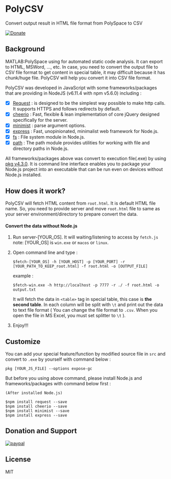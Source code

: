 # PolyCSV
Convert output result in HTML file format from PolySpace to CSV

[![Donate](https://img.shields.io/badge/Donate-PayPal-green.svg)](https://www.paypal.com/cgi-bin/webscr?cmd=_s-xclick&hosted_button_id=A8YE92K9QM7NA)

## Background
MATLAB:PolySpace using for automated static code analysis. It can export to HTML, MSWord, ..., etc. In case, you need to convert the output file to CSV file format to get content in special table, it may difficult because it has chunk/huge file. PolyCSV will help you convert it into CSV file format.

PolyCSV was developed in JavaScript with some frameworks/packages that are providing in NodeJS (v6.11.4 with npm v5.6.0) including :
- [x] [Request](https://github.com/request/request) : is designed to be the simplest way possible to make http calls. It supports HTTPS and follows redirects by default.
- [x] [cheerio](https://github.com/cheeriojs/cheerio) : Fast, flexible & lean implementation of core jQuery designed specifically for the server.
- [x] [minimist](https://github.com/substack/minimist) : parse argument options.
- [x] [express](https://expressjs.com/) : Fast, unopinionated, minimalist web framework for Node.js.
- [x] [fs](https://nodejs.org/api/fs.html) : File system module in Node.js.
- [x] [path](https://nodejs.org/api/path.html) : The path module provides utilities for working with file and directory paths in Node.js.

All frameworks/packages above was convert to execution file(.exe) by using [pkg v4.3.0](https://github.com/zeit/pkg). It is command line interface enables you to package your Node.js project into an executable that can be run even on devices without Node.js installed.

## How does it work?

PolyCSV will fetch HTML content from `root.html`. It is default HTML file name. So, you need to provide server and move `root.html` file to same as your server environment/directory to prepare convert the data.

#### Convert the data without Node.js

1. Run server-[YOUR_OS]. It will waiting/listening to access by `fetch.js`
   note: [YOUR_OS] is `win.exe` or `macos` or `linux`.

2. Open command line and type :
   ```
   $fetch-[YOUR_OS] -h [YOUR_HOST] -p [YOUR_PORT] -r [YOUR_PATH_TO_KEEP_root.html] -f root.html -o [OUTPUT_FILE]
   ```

   example :
   ```
   $fetch-win.exe -h http://localhost -p 7777 -r ./ -f root.html -o output.txt
   ```
   
   It will fetch the data in `<table>` tag in special table, this case is **the second table**. In each column will be split with `\t`  and print out the data to text file format ( You can change the file format to `.csv`. When you open the file in MS Excel, you must set splitter to `\t` ).

3. Enjoy!!!

## Customize
   You can add your special feature/function by modified source file in `src` and convert to `.exe` by yourself with command below :
   ```
   pkg [YOUR_JS_FILE] --options expose-gc
   ```
   
   But before you using above command, please install Node.js and frameworks/packages with command below first :
   ```
   (After installed Node.js)
   
   $npm install request --save
   $npm install cheerio --save
   $npm install minimist --save
   $npm install express --save
   ```

## Donation and Support
[![paypal](https://www.paypalobjects.com/en_US/i/btn/btn_donateCC_LG.gif)](https://www.paypal.com/cgi-bin/webscr?cmd=_s-xclick&hosted_button_id=A8YE92K9QM7NA)

## License
MIT
